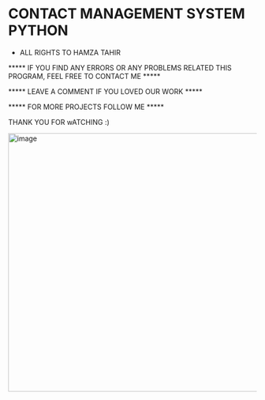 # CONTACT MANAGEMENT SYSTEM PYTHON
- ALL RIGHTS TO HAMZA TAHIR

***** IF YOU FIND ANY ERRORS OR ANY PROBLEMS RELATED THIS PROGRAM, FEEL FREE TO CONTACT ME *****  


***** LEAVE A COMMENT IF YOU LOVED OUR WORK *****


***** FOR MORE PROJECTS FOLLOW ME *****


THANK YOU FOR wATCHING :) 

<img width="523" alt="image" src="https://github.com/Hamza-Tahirr/CONTACT-MANAGEMENT-SYSTEM-PYTHON/assets/90556877/3d8a9759-b360-4f55-beef-1db0ad302ddc">
